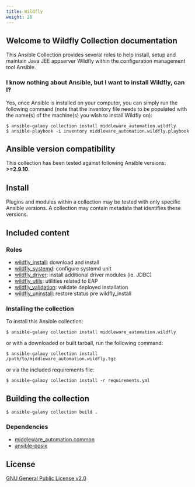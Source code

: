 ```yaml
---
title: Wildfly
weight: 20
---
```

## Welcome to Wildfly Collection documentation

This Ansible Collection provides several roles to help install, setup and maintain Java JEE appserver Wildfly within the configuration management tool Ansible.

### I know nothing about Ansible, but I want to install Wildfly, can I?

Yes, once Ansible is installed on your computer, you can simply run the following command (note that the inventory file needs to be populated with the name(s) of the machine(s) you wish to install Wildfly on):

    $ ansible-galaxy collection install middleware_automation.wildfly
    $ ansible-playbook -i inventory middleware_automation.wildfly.playbook

<!--start requires_ansible-->
## Ansible version compatibility

This collection has been tested against following Ansible versions: **>=2.9.10**.

## Install

Plugins and modules within a collection may be tested with only specific Ansible versions. A collection may contain metadata that identifies these versions.
<!--end requires_ansible-->

## Included content

### Roles

* [wildfly_install](https://github.com/ansible-middleware/wildfly/blob/main/roles/wildfly_install/README.md): download and install
* [wildfly_systemd](https://github.com/ansible-middleware/wildfly/blob/main/roles/wildfly_systemd/README.md): configure systemd unit
* [wildfly_driver](https://github.com/ansible-middleware/wildfly/blob/main/roles/wildfly_driver/README.md): install additional driver modules (ie. JDBC)
* [wildfly_utils](https://github.com/ansible-middleware/wildfly/blob/main/roles/wildfly_utils/README.md): utilities related to EAP
* [wildfly_validation](https://github.com/ansible-middleware/wildfly/blob/main/roles/wildfly_validation/README.md): validate deployed installation
* [wildfly_uninstall](https://github.com/ansible-middleware/wildfly/blob/main/roles/wildfly_uninstall/README.md): restore status pre wildfly_install

### Installing the collection

To install this Ansible collection:

    $ ansible-galaxy collection install middleware_automation.wildfly

or with a downloaded or built tarball, run the following command:

    $ ansible-galaxy collection install /path/to/middleware_automation.wildfly.tgz

or via the included requirements file:

    $ ansible-galaxy collection install -r requirements.yml

## Building the collection

    $ ansible-galaxy collection build .

### Dependencies

* [middleware_automation.common](https://github.com/ansible-middleware/common)
* [ansible-posix](https://docs.ansible.com/ansible/latest/collections/ansible/posix/index.html)

<!--start support -->
<!--end support -->

## License

[GNU General Public License v2.0](https://github.com/ansible-middleware/wildfly/blob/main/LICENSE)